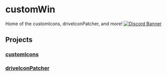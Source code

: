 # customWin
Home of the customIcons, driveIconPatcher, and more!
[![Discord Banner](https://discordapp.com/api/guilds/1086162268816945272/widget.png?style=banner3)](https://discord.gg/MgY2hWURgK)

## Projects
### [customIcons](https://github.com/customWin/customIcons)
### [driveIconPatcher](https://github.com/customWin/driveIconPatcher)
